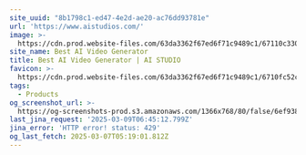```yaml
---
site_uuid: "8b1798c1-ed47-4e2d-ae20-ac76dd93781e"
url: 'https://www.aistudios.com/'
image: >-
  https://cdn.prod.website-files.com/63da3362f67ed6f71c9489c1/67110c3309d814f76db52d4a_aistudios_deepbrainai.png
site_name: Best AI Video Generator
title: Best AI Video Generator | AI STUDIO
favicon: >-
  https://cdn.prod.website-files.com/63da3362f67ed6f71c9489c1/6710fc52c1b4308c5d43631c_Favicon_aistudios.svg
tags:
  - Products
og_screenshot_url: >-
  https://og-screenshots-prod.s3.amazonaws.com/1366x768/80/false/6ef93870f8ed76270b8619ad605ec3ac8d2cd97b58fb9205a8e311117880b243.jpeg
last_jina_request: '2025-03-09T06:45:12.799Z'
jina_error: 'HTTP error! status: 429'
og_last_fetch: 2025-03-07T05:19:01.812Z
---
```


